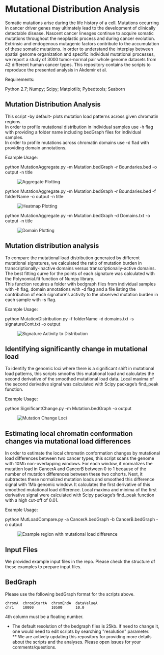 # Mutational Distribution Analysis

Somatic mutations arise during the life history of a cell. Mutations occurring in cancer driver genes may ultimately lead to the development of clinically detectable disease. Nascent cancer lineages continue to acquire somatic mutations throughout the neoplastic process and during cancer evolution. Extrinsic and endogenous mutagenic factors contribute to the accumulation of these somatic mutations. In order to understand the interplay between spatial genome organization and specific individual mutational processes, we report a study of 3000 tumor-normal pair whole genome datasets from 42 different human cancer types. This repository contains the scripts to reproduce the presented analysis in Akdemir et al.

Requirements:

Python 2.7; Numpy; Scipy; Matplotlib; Pybedtools; Seaborn

## Mutation Distribution Analysis

This script -by default- plots mutation load patterns across given chromatin regions.  
In order to profile mutational distribution in individual samples use -h flag with providing a folder name including bedGraph files for individual samples.   
In order to profile mutations across chromatin domains use -d flad with providing domain annotations.

Example Usage:

python MutationAggregate.py -m Mutation.bedGraph -r Boundaries.bed -o output -n title

<figure>
  <img src="examplePlots/Aggregate.png" alt="Aggregate Plotting">
</figure>

python MutationAggregate.py -m Mutation.bedGraph -r Boundaries.bed -f folderName -o output -n title

<figure>
  <img src="examplePlots/Heatmap.png" alt="Heatmap Plotting">
</figure>

python MutationAggregate.py -m Mutation.bedGraph -d Domains.txt -o output -n title

<figure>
  <img src="examplePlots/DomainPlotter.png" alt="Domain Plotting">
</figure>

## Mutation distribution analysis

To compare the mutational load distribution generated by different mutational signatures, we calculated the ratio of mutation burden in transcriptionally-inactive domains versus transcriptionally-active domains. The best fitting curve for the points of each signature was calculated with the Polynomial.fit function of Numpy library.  
This function requires a folder with bedgraph files from individual samples with -h flag, domain annotations with -d flag and a file listing the contribution of each signature's activity to the observed mutation burden in each sample with -s flag.

Example Usage:

python MutationDistribution.py -f folderName -d domains.txt -s signatureCont.txt -o output

<figure>
  <img src="examplePlots/Signature-Slope.png" alt="Signature Activity to Distribution">
</figure>

## Identifying significantly change in mutational load

To identify the genomic loci where there is a significant shift in mutational load patterns, this scripts smooths this mutational load and calculates the second derivative of the smoothed mutational load data. Local maxima of the second derivative signal was calculated with Scipy package’s find_peak function. 

Example Usage:

python SignificantChange.py -m Mutation.bedGraph -o output

<figure>
  <img src="examplePlots/MutChange.png" alt="Mutation Change Loci">
</figure>

## Estimating local chromatin conformation changes via mutational load differences
In order to estimate the local chromatin conformation changes by mutational load differences between two cancer types, this script scans the genome with 10Mb non-overlapping windows. For each window, it normalizes the mutation load in CancerA and CancerB between 0 to 1 because of the number of mutation differences between these two cohorts. Next, it subtractes these normalized mutation loads and smoothed this difference signal with 1Mb genomic window. It calculates the first derivative of this smoothed mutational load difference. Local maxima and minima of the first derivative signal were calculated with Scipy package’s find_peak function with a high cut-off of 0.01. 

Example Usage:

python MutLoadCompare.py -a CancerA.bedGraph -b CancerB.bedGraph -o output

<figure>
  <img src="examplePlots/MutLoadCompare.png" alt="Example region with mutational load difference">
</figure>

## Input Files <a name="inputfiles"></a>

We provided example input files in the repo. Please check the structure of these examples to prepare input files. 

## BedGraph

Please use the following bedGraph format for the scripts above.
	
	
	chromA  chromStartA  chromEndA  dataValueA
	chr1	10000		 10500		10.0

4th column must be a floating number.
 
* The default resolution of the bedgraph files is 25kb. If need to change it, one would need to edit scripts by searching "resolution" parameter.  
** We are actively updating this repository for providing more details about the scripts and the analyses. Please open issues for your comments/questions.

